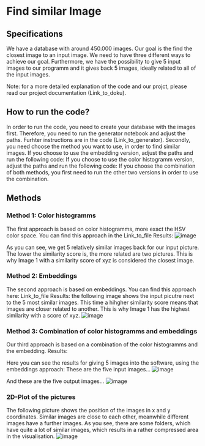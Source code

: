 # Find similar Image 

## Specifications
We have a database with around 450.000 images. Our goal is the find the closest image to an input image. We need to have three different ways to achieve our goal. 
Furthermore, we have the possibility to give 5 input images to our programm and it gives back 5 images, ideally related to all of the input images. 

Note: for a more detailed explanation of the code and our projct, please read our project documentation (Link_to_doku).

## How to run the code?
In order to run the code, you need to create your database with the images first. Therefore, you need to run the generator notebook and adjust the paths. Furhter instructions are in the code (Link_to_generator).
Secondly, you need choose the method you want to use, in order to find similar images. 
If you choose to use the embedding version, adjust the paths and run the following code: 
If you choose to use the color histogramm version, adjust the paths and run the following code: 
If you choose the combination of both methods, you first need to run the other two versions in order to use the combination. 

## Methods
### Method 1: Color histogramms
The first approach is based on color histogramms, more exact the HSV color space. 
You can find this approach in the Link_to_file
Results: 
![image](https://github.com/user-attachments/assets/14bd857a-4352-4ccf-b5e7-9d861ee4513b)

As you can see, we get 5 relatively similar images back for our input picture. The lower the similarity score is, the more related are two pictures. This is why Image 1 with a similarity score of xyz is considered the closest image. 

### Method 2: Embeddings
The second approach is based on embeddings. You can find this approach here: Link_to_file
Results: the following image shows the input picutre next to the 5 most similar images. This time a hihgher similarity score means that images are closer related to another. This is why Image 1 has the highest similarity with a score of xyz.
![image](https://github.com/user-attachments/assets/d62584cc-d783-4d8d-90fb-0943c7eb4b86)


### Method 3: Combination of color histogramms and embeddings
Our third approach is based on a combination of the color histogramms and the embedding. 
Results: 


Here you can see the results for giving 5 images into the software, using the embeddings approach: 
These are the five input images...
![image](https://github.com/user-attachments/assets/e64b2b76-5410-4b54-8af3-ec43f1fb2e18)

And these are the five output images...
![image](https://github.com/user-attachments/assets/a71de536-5152-46fe-acc1-ef0242531f24)

### 2D-Plot of the pictures
The following picture shows the position of the images in x and y coordinates. Similar images are close to each other, meanwhile different images have a further images.
As you see, there are some folders, which have quite a lot of similar images, which results in a rather compressed area in the visualisation.
![image](https://github.com/user-attachments/assets/c7f13eeb-2279-4adc-8191-4f5ebdab5fa4)

